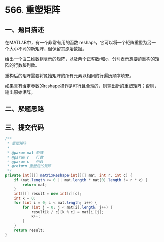 # 566. 重塑矩阵

## 一、题目描述

在MATLAB中，有一个非常有用的函数 reshape，它可以将一个矩阵重塑为另一个大小不同的新矩阵，但保留其原始数据。

给出一个由二维数组表示的矩阵，以及两个正整数r和c，分别表示想要的重构的矩阵的行数和列数。

重构后的矩阵需要将原始矩阵的所有元素以相同的行遍历顺序填充。

如果具有给定参数的reshape操作是可行且合理的，则输出新的重塑矩阵；否则，输出原始矩阵。

## 二、解题思路


## 三、提交代码

```java
/**
 * 重塑矩阵
 *
 * @param mat 矩阵
 * @param r   行数
 * @param c   列数
 * @return 重塑后的矩阵
 */
private int[][] matrixReshape(int[][] mat, int r, int c) {
    if (mat.length <= 0 || mat.length * mat[0].length != r * c) {
        return mat;
    }
    int[][] result = new int[r][c];
    int k = 0;
    for (int i = 0; i < mat.length; i++) {
        for (int j = 0; j < mat[i].length; j++) {
            result[k / c][k % c] = mat[i][j];
            k++;
        }
    }
    return result;
}
```